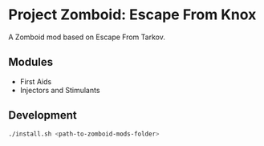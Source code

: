 # Project Zomboid: Escape From Knox

A Zomboid mod based on Escape From Tarkov.

## Modules

- First Aids
- Injectors and Stimulants

## Development

```sh
./install.sh <path-to-zomboid-mods-folder>
```
